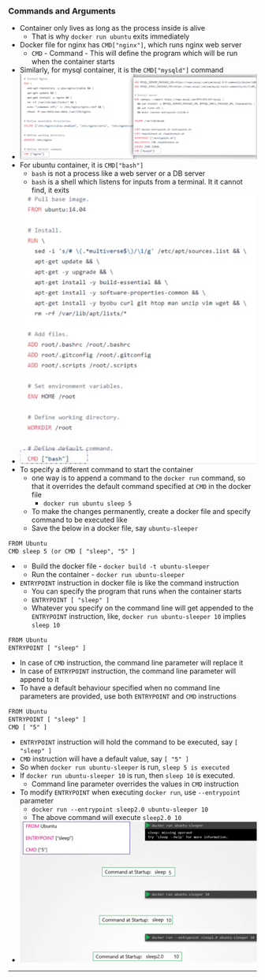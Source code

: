 
### Commands and Arguments

- Container only lives as long as the process inside is alive
	- That is why `docker run ubuntu` exits immediately
- Docker file for nginx has `CMD["nginx"]`, which runs nginx web server
	- `CMD` - Command - This will define the program which will be run when the container starts
- Similarly, for mysql container, it is the `CMD["mysqld"]` command
- ![dockerfileex.png](Attachments/dockerfileex.png)
- For ubuntu container, it is `CMD["bash"]`
	- `bash` is not a process like a web server or a DB server
	- `bash` is a shell which listens for inputs from a terminal. It it cannot find, it exits
- ![dockerfileubuntu.png](Attachments/dockerfileubuntu.png)
- To specify a different command to start the container
	- one way is to append a command to the `docker run` command, so that it overrides the default command specified at `CMD` in the docker file
		- `docker run ubuntu sleep 5`
	- To make the changes permanently, create a docker file and specify command to be executed like
	- Save the below in a docker file, say `ubuntu-sleeper`
```
FROM Ubuntu
CMD sleep 5 (or CMD [ "sleep", "5" ] 
```
- 
	- Build the docker file - `docker build -t ubuntu-sleeper`
	- Run the container -  `docker run ubuntu-sleeper`
- `ENTRYPOINT` instruction in docker file is like the command instruction
	- You can specify the program that runs when the container starts
	- `ENTRYPOINT [ "sleep" ]`
	- Whatever you specify on the command line will get appended to the `ENTRYPOINT` instruction, like, `docker run ubuntu-sleeper 10` implies `sleep 10`
```
FROM Ubuntu
ENTRYPOINT [ "sleep" ] 
```
- In case of `CMD` instruction, the command line parameter will replace it
- In case of `ENTRYPOINT` instruction, the command line parameter will append to it
- To have a default behaviour specified when no command line parameters are provided, use both `ENTRYPOINT` and `CMD` instructions
```
FROM Ubuntu
ENTRYPOINT [ "sleep" ]
CMD [ "5" ]
```
- `ENTRYPOINT` instruction will hold the command to be executed, say `[ "sleep" ]`
- `CMD` instruction will have a default  value, say `[ "5" ]` 
- So when `docker run ubuntu-sleeper` is run, `sleep 5 is executed`
- If `docker run ubuntu-sleeper 10` is run, then `sleep 10` is executed.
	- Command line parameter overrides the values in `CMD` instruction
- To modify `ENTRYPOINT` when executing `docker run`, use `--entrypoint` parameter
	- `docker run --entrypoint sleep2.0 ubuntu-sleeper 10`
	- The above command will execute `sleep2.0 10`
- ![entrypointcmd.png](Attachments/entrypointcmd.png)



---
